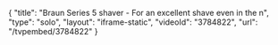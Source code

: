 {
    "title": "Braun Series 5 shaver - For an excellent shave even in the n",
    "type": "solo",
    "layout": "iframe-static",
    "videoId": "3784822",
    "url": "\/tvpembed\/3784822"
}
